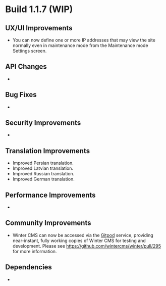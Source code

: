 # Build 1.1.7 (WIP)

## UX/UI Improvements
- You can now define one or more IP addresses that may view the site normally even in maintenance mode from the Maintenance mode Settings screen.

## API Changes
-

## Bug Fixes
-

## Security Improvements
-

## Translation Improvements
- Improved Persian translation.
- Improved Latvian translation.
- Improved Russian translation.
- Improved German translation.

## Performance Improvements
-

## Community Improvements
- Winter CMS can now be accessed via the [Gitpod](https://gitpod.io) service, providing near-instant, fully working copies of Winter CMS for testing and development. Please see https://github.com/wintercms/winter/pull/295 for more information.

## Dependencies
-
